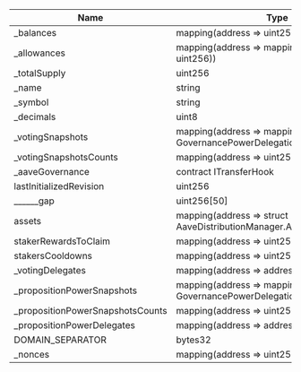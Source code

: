 | Name                             | Type                                                                                   | Slot | Offset | Bytes | Contract                                                                                                                                 |
|----------------------------------|----------------------------------------------------------------------------------------|------|--------|-------|------------------------------------------------------------------------------------------------------------------------------------------|
| _balances                        | mapping(address => uint256)                                                            | 0    | 0      | 32    | src/etherscan/mainnet_0xE2E8Badc5d50f8a6188577B89f50701cDE2D4e19/StakedTokenV2Rev4/src/contracts/StakedTokenV2Rev4.sol:StakedTokenV2Rev4 |
| _allowances                      | mapping(address => mapping(address => uint256))                                        | 1    | 0      | 32    | src/etherscan/mainnet_0xE2E8Badc5d50f8a6188577B89f50701cDE2D4e19/StakedTokenV2Rev4/src/contracts/StakedTokenV2Rev4.sol:StakedTokenV2Rev4 |
| _totalSupply                     | uint256                                                                                | 2    | 0      | 32    | src/etherscan/mainnet_0xE2E8Badc5d50f8a6188577B89f50701cDE2D4e19/StakedTokenV2Rev4/src/contracts/StakedTokenV2Rev4.sol:StakedTokenV2Rev4 |
| _name                            | string                                                                                 | 3    | 0      | 32    | src/etherscan/mainnet_0xE2E8Badc5d50f8a6188577B89f50701cDE2D4e19/StakedTokenV2Rev4/src/contracts/StakedTokenV2Rev4.sol:StakedTokenV2Rev4 |
| _symbol                          | string                                                                                 | 4    | 0      | 32    | src/etherscan/mainnet_0xE2E8Badc5d50f8a6188577B89f50701cDE2D4e19/StakedTokenV2Rev4/src/contracts/StakedTokenV2Rev4.sol:StakedTokenV2Rev4 |
| _decimals                        | uint8                                                                                  | 5    | 0      | 1     | src/etherscan/mainnet_0xE2E8Badc5d50f8a6188577B89f50701cDE2D4e19/StakedTokenV2Rev4/src/contracts/StakedTokenV2Rev4.sol:StakedTokenV2Rev4 |
| _votingSnapshots                 | mapping(address => mapping(uint256 => struct GovernancePowerDelegationERC20.Snapshot)) | 6    | 0      | 32    | src/etherscan/mainnet_0xE2E8Badc5d50f8a6188577B89f50701cDE2D4e19/StakedTokenV2Rev4/src/contracts/StakedTokenV2Rev4.sol:StakedTokenV2Rev4 |
| _votingSnapshotsCounts           | mapping(address => uint256)                                                            | 7    | 0      | 32    | src/etherscan/mainnet_0xE2E8Badc5d50f8a6188577B89f50701cDE2D4e19/StakedTokenV2Rev4/src/contracts/StakedTokenV2Rev4.sol:StakedTokenV2Rev4 |
| _aaveGovernance                  | contract ITransferHook                                                                 | 8    | 0      | 20    | src/etherscan/mainnet_0xE2E8Badc5d50f8a6188577B89f50701cDE2D4e19/StakedTokenV2Rev4/src/contracts/StakedTokenV2Rev4.sol:StakedTokenV2Rev4 |
| lastInitializedRevision          | uint256                                                                                | 9    | 0      | 32    | src/etherscan/mainnet_0xE2E8Badc5d50f8a6188577B89f50701cDE2D4e19/StakedTokenV2Rev4/src/contracts/StakedTokenV2Rev4.sol:StakedTokenV2Rev4 |
| ______gap                        | uint256[50]                                                                            | 10   | 0      | 1600  | src/etherscan/mainnet_0xE2E8Badc5d50f8a6188577B89f50701cDE2D4e19/StakedTokenV2Rev4/src/contracts/StakedTokenV2Rev4.sol:StakedTokenV2Rev4 |
| assets                           | mapping(address => struct AaveDistributionManager.AssetData)                           | 60   | 0      | 32    | src/etherscan/mainnet_0xE2E8Badc5d50f8a6188577B89f50701cDE2D4e19/StakedTokenV2Rev4/src/contracts/StakedTokenV2Rev4.sol:StakedTokenV2Rev4 |
| stakerRewardsToClaim             | mapping(address => uint256)                                                            | 61   | 0      | 32    | src/etherscan/mainnet_0xE2E8Badc5d50f8a6188577B89f50701cDE2D4e19/StakedTokenV2Rev4/src/contracts/StakedTokenV2Rev4.sol:StakedTokenV2Rev4 |
| stakersCooldowns                 | mapping(address => uint256)                                                            | 62   | 0      | 32    | src/etherscan/mainnet_0xE2E8Badc5d50f8a6188577B89f50701cDE2D4e19/StakedTokenV2Rev4/src/contracts/StakedTokenV2Rev4.sol:StakedTokenV2Rev4 |
| _votingDelegates                 | mapping(address => address)                                                            | 63   | 0      | 32    | src/etherscan/mainnet_0xE2E8Badc5d50f8a6188577B89f50701cDE2D4e19/StakedTokenV2Rev4/src/contracts/StakedTokenV2Rev4.sol:StakedTokenV2Rev4 |
| _propositionPowerSnapshots       | mapping(address => mapping(uint256 => struct GovernancePowerDelegationERC20.Snapshot)) | 64   | 0      | 32    | src/etherscan/mainnet_0xE2E8Badc5d50f8a6188577B89f50701cDE2D4e19/StakedTokenV2Rev4/src/contracts/StakedTokenV2Rev4.sol:StakedTokenV2Rev4 |
| _propositionPowerSnapshotsCounts | mapping(address => uint256)                                                            | 65   | 0      | 32    | src/etherscan/mainnet_0xE2E8Badc5d50f8a6188577B89f50701cDE2D4e19/StakedTokenV2Rev4/src/contracts/StakedTokenV2Rev4.sol:StakedTokenV2Rev4 |
| _propositionPowerDelegates       | mapping(address => address)                                                            | 66   | 0      | 32    | src/etherscan/mainnet_0xE2E8Badc5d50f8a6188577B89f50701cDE2D4e19/StakedTokenV2Rev4/src/contracts/StakedTokenV2Rev4.sol:StakedTokenV2Rev4 |
| DOMAIN_SEPARATOR                 | bytes32                                                                                | 67   | 0      | 32    | src/etherscan/mainnet_0xE2E8Badc5d50f8a6188577B89f50701cDE2D4e19/StakedTokenV2Rev4/src/contracts/StakedTokenV2Rev4.sol:StakedTokenV2Rev4 |
| _nonces                          | mapping(address => uint256)                                                            | 68   | 0      | 32    | src/etherscan/mainnet_0xE2E8Badc5d50f8a6188577B89f50701cDE2D4e19/StakedTokenV2Rev4/src/contracts/StakedTokenV2Rev4.sol:StakedTokenV2Rev4 |

